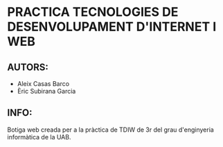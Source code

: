 # PRACTICA TECNOLOGIES DE DESENVOLUPAMENT D'INTERNET I WEB

## AUTORS:
  - Aleix Casas Barco
  - Èric Subirana Garcia
  
## INFO:

Botiga web creada per a la pràctica de TDIW de 3r del grau d'enginyeria informàtica de la UAB. 
